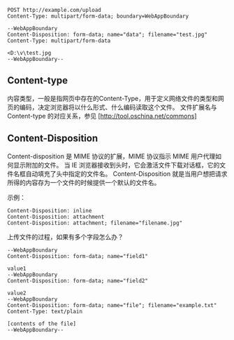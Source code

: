 ```
POST http://example.com/upload
Content-Type: multipart/form-data; boundary=WebAppBoundary

--WebAppBoundary
Content-Disposition: form-data; name="data"; filename="test.jpg"
Content-Type: multipart/form-data

<D:\v\test.jpg
--WebAppBoundary--
```

## Content-type

内容类型，一般是指网页中存在的Content-Type，用于定义网络文件的类型和网页的编码，决定浏览器将以什么形式、什么编码读取这个文件。
文件扩展名与 Content-type 的对应关系，参见 [http://tool.oschina.net/commons]

## Content-Disposition

Content-disposition 是 MIME 协议的扩展，MIME 协议指示 MIME 用户代理如何显示附加的文件。
当 IE 浏览器接收到头时，它会激活文件下载对话框，它的文件名框自动填充了头中指定的文件名。
Content-Disposition 就是当用户想把请求所得的内容存为一个文件的时候提供一个默认的文件名。

示例：

```
Content-Disposition: inline
Content-Disposition: attachment
Content-Disposition: attachment; filename="filename.jpg"
```


上传文件的过程，如果有多个字段怎么办？
```
--WebAppBoundary
Content-Disposition: form-data; name="field1"

value1
--WebAppBoundary
Content-Disposition: form-data; name="field2"

value2
--WebAppBoundary
Content-Disposition: form-data; name="file"; filename="example.txt"
Content-Type: text/plain

[contents of the file]
--WebAppBoundary--

```